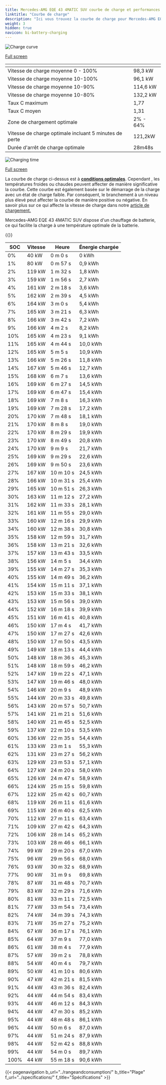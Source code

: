 ```yaml
---
title: Mercedes-AMG EQE 43 4MATIC SUV courbe de charge et performances
linktitle: "Courbe de charge"
description: "Ici vous trouvez la courbe de charge pour Mercedes-AMG EQE 43 4MATIC SUV."
weight: 3
hidden: true
navicon: bi-battery-charging
---
```

<!-- markdownlint-disable MD033 -->
<!-- markdownlint-disable MD010 -->
<img src="/images/models/mercedes/eqe_suv/eqe_43_4matic_suv/chargingcurve.svg" alt="Charge curve" class="img-fluid">

[Full screen](/images/models/mercedes/eqe_suv/eqe_43_4matic_suv/chargingcurve.svg)


<div class="table-responsive">
<table class="table table-striped border">
	<thead>
		<tr>
			<th>
			</th>
			<th>
			</th>
		</tr>
	</thead>
	<tbody>
		<tr>
			<td>
				Vitesse de charge moyenne 0 - 100%
			</td>
			<td>
				98,3 kW
			</td>
		</tr>
		<tr>
			<td>
				Vitesse de charge moyenne 10-100%
			</td>
			<td>
				96,1 kW
			</td>
		</tr>
		<tr>
			<td>
				Vitesse de charge moyenne 10-90%
			</td>
			<td>
				114,6 kW
			</td>
		</tr>
		<tr>
			<td>
				Vitesse de charge moyenne 10-80%
			</td>
			<td>
				132,2 kW
			</td>
		</tr>
		<tr>
			<td>
				Taux C maximum
			</td>
			<td>
				1,77
			</td>
		</tr>
		<tr>
			<td>
				Taux C moyen
			</td>
			<td>
				1,31
			</td>
		</tr>
		<tr>
			<td>
				Zone de chargement optimale
			</td>
			<td>
				2% - 64%
			</td>
		</tr>
		<tr>
			<td>
				Vitesse de charge optimale incluant 5 minutes de perte
			</td>
			<td>
				121,2kW
			</td>
		</tr>
		<tr>
			<td>
				Durée d'arrêt de charge optimale
			</td>
			<td>
				28m48s
			</td>
		</tr>
	</tbody>
</table>
</div>
<img src="/images/models/mercedes/eqe_suv/eqe_43_4matic_suv/chargingtime.svg" alt="Charging time" class="img-fluid">

[Full screen](/images/models/mercedes/eqe_suv/eqe_43_4matic_suv/chargingtime.svg)


La courbe de charge ci-dessus est à **[conditions optimales](../../../../../technology/battery/charging/#temperature)**. Cependant , les températures froides ou chaudes peuvent affecter de manière significative la courbe. Cette courbe est également basée sur le démarrage de la charge avec un état de charge faible. Par conséquent, le branchement à un niveau plus élevé peut affecter la courbe de manière positive ou négative. En savoir plus sur ce qui affecte la vitesse de charge dans notre [article de chargement.](../../../../../technology/battery/charging/)


Mercedes-AMG EQE 43 4MATIC SUV dispose d'un chauffage de batterie, ce qui facilite la charge à une température optimale de la batterie.


{{<evkxdisplayaddarticle />}}
<div class="table-responsive">
<table class="table table-striped border">
	<thead>
		<tr>
			<th>
				SOC
			</th>
			<th>
				Vitesse
			</th>
			<th>
				Heure
			</th>
			<th>
				Énergie chargée
			</th>
		</tr>
	</thead>
	<tbody>
		<tr>
			<td>
				0%
			</td>
			<td>
				40 kW
			</td>
			<td>
				 0 m 0 s
			</td>
			<td>
				0 kWh
			</td>
		</tr>
		<tr>
			<td>
				1%
			</td>
			<td>
				80 kW
			</td>
			<td>
				 0 m 57 s
			</td>
			<td>
				0,9 kWh
			</td>
		</tr>
		<tr>
			<td>
				2%
			</td>
			<td>
				119 kW
			</td>
			<td>
				 1 m 32 s
			</td>
			<td>
				1,8 kWh
			</td>
		</tr>
		<tr>
			<td>
				3%
			</td>
			<td>
				159 kW
			</td>
			<td>
				 1 m 56 s
			</td>
			<td>
				2,7 kWh
			</td>
		</tr>
		<tr>
			<td>
				4%
			</td>
			<td>
				161 kW
			</td>
			<td>
				 2 m 18 s
			</td>
			<td>
				3,6 kWh
			</td>
		</tr>
		<tr>
			<td>
				5%
			</td>
			<td>
				162 kW
			</td>
			<td>
				 2 m 39 s
			</td>
			<td>
				4,5 kWh
			</td>
		</tr>
		<tr>
			<td>
				6%
			</td>
			<td>
				164 kW
			</td>
			<td>
				 3 m 0 s
			</td>
			<td>
				5,4 kWh
			</td>
		</tr>
		<tr>
			<td>
				7%
			</td>
			<td>
				165 kW
			</td>
			<td>
				 3 m 21 s
			</td>
			<td>
				6,3 kWh
			</td>
		</tr>
		<tr>
			<td>
				8%
			</td>
			<td>
				166 kW
			</td>
			<td>
				 3 m 42 s
			</td>
			<td>
				7,2 kWh
			</td>
		</tr>
		<tr>
			<td>
				9%
			</td>
			<td>
				166 kW
			</td>
			<td>
				 4 m 2 s
			</td>
			<td>
				8,2 kWh
			</td>
		</tr>
		<tr>
			<td>
				10%
			</td>
			<td>
				165 kW
			</td>
			<td>
				 4 m 23 s
			</td>
			<td>
				9,1 kWh
			</td>
		</tr>
		<tr>
			<td>
				11%
			</td>
			<td>
				165 kW
			</td>
			<td>
				 4 m 44 s
			</td>
			<td>
				10,0 kWh
			</td>
		</tr>
		<tr>
			<td>
				12%
			</td>
			<td>
				165 kW
			</td>
			<td>
				 5 m 5 s
			</td>
			<td>
				10,9 kWh
			</td>
		</tr>
		<tr>
			<td>
				13%
			</td>
			<td>
				166 kW
			</td>
			<td>
				 5 m 26 s
			</td>
			<td>
				11,8 kWh
			</td>
		</tr>
		<tr>
			<td>
				14%
			</td>
			<td>
				167 kW
			</td>
			<td>
				 5 m 46 s
			</td>
			<td>
				12,7 kWh
			</td>
		</tr>
		<tr>
			<td>
				15%
			</td>
			<td>
				168 kW
			</td>
			<td>
				 6 m 7 s
			</td>
			<td>
				13,6 kWh
			</td>
		</tr>
		<tr>
			<td>
				16%
			</td>
			<td>
				169 kW
			</td>
			<td>
				 6 m 27 s
			</td>
			<td>
				14,5 kWh
			</td>
		</tr>
		<tr>
			<td>
				17%
			</td>
			<td>
				169 kW
			</td>
			<td>
				 6 m 47 s
			</td>
			<td>
				15,4 kWh
			</td>
		</tr>
		<tr>
			<td>
				18%
			</td>
			<td>
				169 kW
			</td>
			<td>
				 7 m 8 s
			</td>
			<td>
				16,3 kWh
			</td>
		</tr>
		<tr>
			<td>
				19%
			</td>
			<td>
				169 kW
			</td>
			<td>
				 7 m 28 s
			</td>
			<td>
				17,2 kWh
			</td>
		</tr>
		<tr>
			<td>
				20%
			</td>
			<td>
				170 kW
			</td>
			<td>
				 7 m 48 s
			</td>
			<td>
				18,1 kWh
			</td>
		</tr>
		<tr>
			<td>
				21%
			</td>
			<td>
				170 kW
			</td>
			<td>
				 8 m 8 s
			</td>
			<td>
				19,0 kWh
			</td>
		</tr>
		<tr>
			<td>
				22%
			</td>
			<td>
				170 kW
			</td>
			<td>
				 8 m 29 s
			</td>
			<td>
				19,9 kWh
			</td>
		</tr>
		<tr>
			<td>
				23%
			</td>
			<td>
				170 kW
			</td>
			<td>
				 8 m 49 s
			</td>
			<td>
				20,8 kWh
			</td>
		</tr>
		<tr>
			<td>
				24%
			</td>
			<td>
				170 kW
			</td>
			<td>
				 9 m 9 s
			</td>
			<td>
				21,7 kWh
			</td>
		</tr>
		<tr>
			<td>
				25%
			</td>
			<td>
				169 kW
			</td>
			<td>
				 9 m 29 s
			</td>
			<td>
				22,6 kWh
			</td>
		</tr>
		<tr>
			<td>
				26%
			</td>
			<td>
				169 kW
			</td>
			<td>
				 9 m 50 s
			</td>
			<td>
				23,6 kWh
			</td>
		</tr>
		<tr>
			<td>
				27%
			</td>
			<td>
				167 kW
			</td>
			<td>
				 10 m 10 s
			</td>
			<td>
				24,5 kWh
			</td>
		</tr>
		<tr>
			<td>
				28%
			</td>
			<td>
				166 kW
			</td>
			<td>
				 10 m 31 s
			</td>
			<td>
				25,4 kWh
			</td>
		</tr>
		<tr>
			<td>
				29%
			</td>
			<td>
				165 kW
			</td>
			<td>
				 10 m 51 s
			</td>
			<td>
				26,3 kWh
			</td>
		</tr>
		<tr>
			<td>
				30%
			</td>
			<td>
				163 kW
			</td>
			<td>
				 11 m 12 s
			</td>
			<td>
				27,2 kWh
			</td>
		</tr>
		<tr>
			<td>
				31%
			</td>
			<td>
				162 kW
			</td>
			<td>
				 11 m 33 s
			</td>
			<td>
				28,1 kWh
			</td>
		</tr>
		<tr>
			<td>
				32%
			</td>
			<td>
				161 kW
			</td>
			<td>
				 11 m 55 s
			</td>
			<td>
				29,0 kWh
			</td>
		</tr>
		<tr>
			<td>
				33%
			</td>
			<td>
				160 kW
			</td>
			<td>
				 12 m 16 s
			</td>
			<td>
				29,9 kWh
			</td>
		</tr>
		<tr>
			<td>
				34%
			</td>
			<td>
				160 kW
			</td>
			<td>
				 12 m 38 s
			</td>
			<td>
				30,8 kWh
			</td>
		</tr>
		<tr>
			<td>
				35%
			</td>
			<td>
				158 kW
			</td>
			<td>
				 12 m 59 s
			</td>
			<td>
				31,7 kWh
			</td>
		</tr>
		<tr>
			<td>
				36%
			</td>
			<td>
				158 kW
			</td>
			<td>
				 13 m 21 s
			</td>
			<td>
				32,6 kWh
			</td>
		</tr>
		<tr>
			<td>
				37%
			</td>
			<td>
				157 kW
			</td>
			<td>
				 13 m 43 s
			</td>
			<td>
				33,5 kWh
			</td>
		</tr>
		<tr>
			<td>
				38%
			</td>
			<td>
				156 kW
			</td>
			<td>
				 14 m 5 s
			</td>
			<td>
				34,4 kWh
			</td>
		</tr>
		<tr>
			<td>
				39%
			</td>
			<td>
				155 kW
			</td>
			<td>
				 14 m 27 s
			</td>
			<td>
				35,3 kWh
			</td>
		</tr>
		<tr>
			<td>
				40%
			</td>
			<td>
				155 kW
			</td>
			<td>
				 14 m 49 s
			</td>
			<td>
				36,2 kWh
			</td>
		</tr>
		<tr>
			<td>
				41%
			</td>
			<td>
				154 kW
			</td>
			<td>
				 15 m 11 s
			</td>
			<td>
				37,1 kWh
			</td>
		</tr>
		<tr>
			<td>
				42%
			</td>
			<td>
				153 kW
			</td>
			<td>
				 15 m 33 s
			</td>
			<td>
				38,1 kWh
			</td>
		</tr>
		<tr>
			<td>
				43%
			</td>
			<td>
				153 kW
			</td>
			<td>
				 15 m 56 s
			</td>
			<td>
				39,0 kWh
			</td>
		</tr>
		<tr>
			<td>
				44%
			</td>
			<td>
				152 kW
			</td>
			<td>
				 16 m 18 s
			</td>
			<td>
				39,9 kWh
			</td>
		</tr>
		<tr>
			<td>
				45%
			</td>
			<td>
				151 kW
			</td>
			<td>
				 16 m 41 s
			</td>
			<td>
				40,8 kWh
			</td>
		</tr>
		<tr>
			<td>
				46%
			</td>
			<td>
				150 kW
			</td>
			<td>
				 17 m 4 s
			</td>
			<td>
				41,7 kWh
			</td>
		</tr>
		<tr>
			<td>
				47%
			</td>
			<td>
				150 kW
			</td>
			<td>
				 17 m 27 s
			</td>
			<td>
				42,6 kWh
			</td>
		</tr>
		<tr>
			<td>
				48%
			</td>
			<td>
				150 kW
			</td>
			<td>
				 17 m 50 s
			</td>
			<td>
				43,5 kWh
			</td>
		</tr>
		<tr>
			<td>
				49%
			</td>
			<td>
				149 kW
			</td>
			<td>
				 18 m 13 s
			</td>
			<td>
				44,4 kWh
			</td>
		</tr>
		<tr>
			<td>
				50%
			</td>
			<td>
				148 kW
			</td>
			<td>
				 18 m 36 s
			</td>
			<td>
				45,3 kWh
			</td>
		</tr>
		<tr>
			<td>
				51%
			</td>
			<td>
				148 kW
			</td>
			<td>
				 18 m 59 s
			</td>
			<td>
				46,2 kWh
			</td>
		</tr>
		<tr>
			<td>
				52%
			</td>
			<td>
				147 kW
			</td>
			<td>
				 19 m 22 s
			</td>
			<td>
				47,1 kWh
			</td>
		</tr>
		<tr>
			<td>
				53%
			</td>
			<td>
				147 kW
			</td>
			<td>
				 19 m 46 s
			</td>
			<td>
				48,0 kWh
			</td>
		</tr>
		<tr>
			<td>
				54%
			</td>
			<td>
				146 kW
			</td>
			<td>
				 20 m 9 s
			</td>
			<td>
				48,9 kWh
			</td>
		</tr>
		<tr>
			<td>
				55%
			</td>
			<td>
				144 kW
			</td>
			<td>
				 20 m 33 s
			</td>
			<td>
				49,8 kWh
			</td>
		</tr>
		<tr>
			<td>
				56%
			</td>
			<td>
				143 kW
			</td>
			<td>
				 20 m 57 s
			</td>
			<td>
				50,7 kWh
			</td>
		</tr>
		<tr>
			<td>
				57%
			</td>
			<td>
				141 kW
			</td>
			<td>
				 21 m 21 s
			</td>
			<td>
				51,6 kWh
			</td>
		</tr>
		<tr>
			<td>
				58%
			</td>
			<td>
				140 kW
			</td>
			<td>
				 21 m 45 s
			</td>
			<td>
				52,5 kWh
			</td>
		</tr>
		<tr>
			<td>
				59%
			</td>
			<td>
				137 kW
			</td>
			<td>
				 22 m 10 s
			</td>
			<td>
				53,5 kWh
			</td>
		</tr>
		<tr>
			<td>
				60%
			</td>
			<td>
				136 kW
			</td>
			<td>
				 22 m 35 s
			</td>
			<td>
				54,4 kWh
			</td>
		</tr>
		<tr>
			<td>
				61%
			</td>
			<td>
				133 kW
			</td>
			<td>
				 23 m 1 s
			</td>
			<td>
				55,3 kWh
			</td>
		</tr>
		<tr>
			<td>
				62%
			</td>
			<td>
				131 kW
			</td>
			<td>
				 23 m 27 s
			</td>
			<td>
				56,2 kWh
			</td>
		</tr>
		<tr>
			<td>
				63%
			</td>
			<td>
				129 kW
			</td>
			<td>
				 23 m 53 s
			</td>
			<td>
				57,1 kWh
			</td>
		</tr>
		<tr>
			<td>
				64%
			</td>
			<td>
				127 kW
			</td>
			<td>
				 24 m 20 s
			</td>
			<td>
				58,0 kWh
			</td>
		</tr>
		<tr>
			<td>
				65%
			</td>
			<td>
				126 kW
			</td>
			<td>
				 24 m 47 s
			</td>
			<td>
				58,9 kWh
			</td>
		</tr>
		<tr>
			<td>
				66%
			</td>
			<td>
				124 kW
			</td>
			<td>
				 25 m 15 s
			</td>
			<td>
				59,8 kWh
			</td>
		</tr>
		<tr>
			<td>
				67%
			</td>
			<td>
				122 kW
			</td>
			<td>
				 25 m 42 s
			</td>
			<td>
				60,7 kWh
			</td>
		</tr>
		<tr>
			<td>
				68%
			</td>
			<td>
				119 kW
			</td>
			<td>
				 26 m 11 s
			</td>
			<td>
				61,6 kWh
			</td>
		</tr>
		<tr>
			<td>
				69%
			</td>
			<td>
				115 kW
			</td>
			<td>
				 26 m 40 s
			</td>
			<td>
				62,5 kWh
			</td>
		</tr>
		<tr>
			<td>
				70%
			</td>
			<td>
				112 kW
			</td>
			<td>
				 27 m 11 s
			</td>
			<td>
				63,4 kWh
			</td>
		</tr>
		<tr>
			<td>
				71%
			</td>
			<td>
				109 kW
			</td>
			<td>
				 27 m 42 s
			</td>
			<td>
				64,3 kWh
			</td>
		</tr>
		<tr>
			<td>
				72%
			</td>
			<td>
				106 kW
			</td>
			<td>
				 28 m 14 s
			</td>
			<td>
				65,2 kWh
			</td>
		</tr>
		<tr>
			<td>
				73%
			</td>
			<td>
				103 kW
			</td>
			<td>
				 28 m 46 s
			</td>
			<td>
				66,1 kWh
			</td>
		</tr>
		<tr>
			<td>
				74%
			</td>
			<td>
				99 kW
			</td>
			<td>
				 29 m 20 s
			</td>
			<td>
				67,0 kWh
			</td>
		</tr>
		<tr>
			<td>
				75%
			</td>
			<td>
				96 kW
			</td>
			<td>
				 29 m 56 s
			</td>
			<td>
				68,0 kWh
			</td>
		</tr>
		<tr>
			<td>
				76%
			</td>
			<td>
				93 kW
			</td>
			<td>
				 30 m 32 s
			</td>
			<td>
				68,9 kWh
			</td>
		</tr>
		<tr>
			<td>
				77%
			</td>
			<td>
				90 kW
			</td>
			<td>
				 31 m 9 s
			</td>
			<td>
				69,8 kWh
			</td>
		</tr>
		<tr>
			<td>
				78%
			</td>
			<td>
				87 kW
			</td>
			<td>
				 31 m 48 s
			</td>
			<td>
				70,7 kWh
			</td>
		</tr>
		<tr>
			<td>
				79%
			</td>
			<td>
				83 kW
			</td>
			<td>
				 32 m 29 s
			</td>
			<td>
				71,6 kWh
			</td>
		</tr>
		<tr>
			<td>
				80%
			</td>
			<td>
				81 kW
			</td>
			<td>
				 33 m 11 s
			</td>
			<td>
				72,5 kWh
			</td>
		</tr>
		<tr>
			<td>
				81%
			</td>
			<td>
				77 kW
			</td>
			<td>
				 33 m 54 s
			</td>
			<td>
				73,4 kWh
			</td>
		</tr>
		<tr>
			<td>
				82%
			</td>
			<td>
				74 kW
			</td>
			<td>
				 34 m 39 s
			</td>
			<td>
				74,3 kWh
			</td>
		</tr>
		<tr>
			<td>
				83%
			</td>
			<td>
				71 kW
			</td>
			<td>
				 35 m 27 s
			</td>
			<td>
				75,2 kWh
			</td>
		</tr>
		<tr>
			<td>
				84%
			</td>
			<td>
				67 kW
			</td>
			<td>
				 36 m 17 s
			</td>
			<td>
				76,1 kWh
			</td>
		</tr>
		<tr>
			<td>
				85%
			</td>
			<td>
				64 kW
			</td>
			<td>
				 37 m 9 s
			</td>
			<td>
				77,0 kWh
			</td>
		</tr>
		<tr>
			<td>
				86%
			</td>
			<td>
				61 kW
			</td>
			<td>
				 38 m 4 s
			</td>
			<td>
				77,9 kWh
			</td>
		</tr>
		<tr>
			<td>
				87%
			</td>
			<td>
				57 kW
			</td>
			<td>
				 39 m 2 s
			</td>
			<td>
				78,8 kWh
			</td>
		</tr>
		<tr>
			<td>
				88%
			</td>
			<td>
				54 kW
			</td>
			<td>
				 40 m 4 s
			</td>
			<td>
				79,7 kWh
			</td>
		</tr>
		<tr>
			<td>
				89%
			</td>
			<td>
				50 kW
			</td>
			<td>
				 41 m 10 s
			</td>
			<td>
				80,6 kWh
			</td>
		</tr>
		<tr>
			<td>
				90%
			</td>
			<td>
				47 kW
			</td>
			<td>
				 42 m 21 s
			</td>
			<td>
				81,5 kWh
			</td>
		</tr>
		<tr>
			<td>
				91%
			</td>
			<td>
				44 kW
			</td>
			<td>
				 43 m 36 s
			</td>
			<td>
				82,4 kWh
			</td>
		</tr>
		<tr>
			<td>
				92%
			</td>
			<td>
				44 kW
			</td>
			<td>
				 44 m 54 s
			</td>
			<td>
				83,4 kWh
			</td>
		</tr>
		<tr>
			<td>
				93%
			</td>
			<td>
				44 kW
			</td>
			<td>
				 46 m 12 s
			</td>
			<td>
				84,3 kWh
			</td>
		</tr>
		<tr>
			<td>
				94%
			</td>
			<td>
				44 kW
			</td>
			<td>
				 47 m 30 s
			</td>
			<td>
				85,2 kWh
			</td>
		</tr>
		<tr>
			<td>
				95%
			</td>
			<td>
				44 kW
			</td>
			<td>
				 48 m 48 s
			</td>
			<td>
				86,1 kWh
			</td>
		</tr>
		<tr>
			<td>
				96%
			</td>
			<td>
				44 kW
			</td>
			<td>
				 50 m 6 s
			</td>
			<td>
				87,0 kWh
			</td>
		</tr>
		<tr>
			<td>
				97%
			</td>
			<td>
				44 kW
			</td>
			<td>
				 51 m 24 s
			</td>
			<td>
				87,9 kWh
			</td>
		</tr>
		<tr>
			<td>
				98%
			</td>
			<td>
				44 kW
			</td>
			<td>
				 52 m 42 s
			</td>
			<td>
				88,8 kWh
			</td>
		</tr>
		<tr>
			<td>
				99%
			</td>
			<td>
				44 kW
			</td>
			<td>
				 54 m 0 s
			</td>
			<td>
				89,7 kWh
			</td>
		</tr>
		<tr>
			<td>
				100%
			</td>
			<td>
				44 kW
			</td>
			<td>
				 55 m 18 s
			</td>
			<td>
				90,6 kWh
			</td>
		</tr>
	</tbody>
</table>
</div>


{{< pagenavigation b_url="../rangeandconsumption/" b_title="Plage" f_url="../specifications/" f_title="Spécifications" >}}
